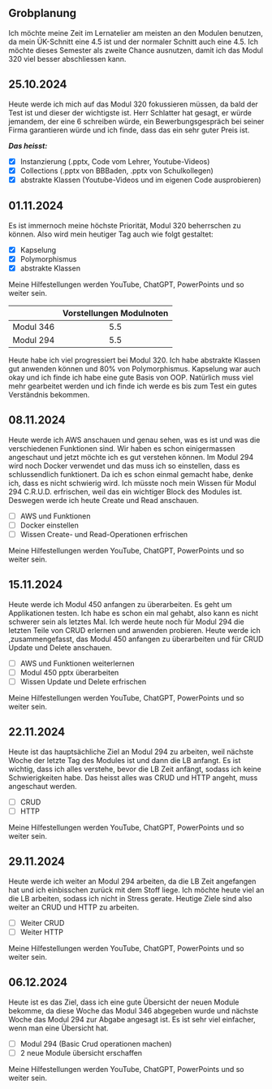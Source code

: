 ## Grobplanung

Ich möchte meine Zeit im Lernatelier am meisten an den Modulen benutzen, da mein ÜK-Schnitt eine 4.5 ist und der normaler Schnitt auch eine 4.5. Ich möchte dieses Semester als zweite Chance ausnutzen, damit ich das Modul 320 viel besser abschliessen kann.

## 25.10.2024

Heute werde ich mich auf das Modul 320 fokussieren müssen, da bald der Test ist und dieser der wichtigste ist. Herr Schlatter hat gesagt, er würde jemandem, der eine 6 schreiben würde, ein Bewerbungsgespräch bei seiner Firma garantieren würde und ich finde, dass das ein sehr guter Preis ist.

_**Das heisst:**_
- [x] Instanzierung (.pptx, Code vom Lehrer, Youtube-Videos)
- [x] Collections (.pptx von BBBaden, .pptx von Schulkollegen)
- [x] abstrakte Klassen (Youtube-Videos und im eigenen Code ausprobieren)

## 01.11.2024

Es ist immernoch meine höchste Priorität, Modul 320 beherrschen zu können. Also wird mein heutiger Tag auch wie folgt gestaltet:

- [x] Kapselung
- [x] Polymorphismus
- [x] abstrakte Klassen

Meine Hilfestellungen werden YouTube, ChatGPT, PowerPoints und so weiter sein.



|         | Vorstellungen Modulnoten           |
| ------------- |:-------------:|
| Modul 346     | 5.5 |
| Modul 294      | 5.5      |


Heute habe ich viel progressiert bei Modul 320. Ich habe abstrakte Klassen gut anwenden können und 80% von Polymorphismus. Kapselung war auch okay und ich finde ich habe eine gute Basis von OOP. Natürlich muss viel mehr gearbeitet werden und ich finde ich werde es bis zum Test ein gutes Verständnis bekommen.


## 08.11.2024

Heute werde ich AWS anschauen und genau sehen, was es ist und was die verschiedenen Funktionen sind. Wir haben es schon einigermassen angeschaut und jetzt möchte ich es gut verstehen können. Im Modul 294 wird noch Docker verwendet und das muss ich so einstellen, dass es schlussendlich funktionert. Da ich es schon einmal gemacht habe, denke ich, dass es nicht schwierig wird. Ich müsste noch mein Wissen für Modul 294 C.R.U.D. erfrischen, weil das ein wichtiger Block des Modules ist. Deswegen werde ich heute Create und Read anschauen.

- [ ] AWS und Funktionen
- [ ] Docker einstellen
- [ ] Wissen Create- und Read-Operationen erfrischen

Meine Hilfestellungen werden YouTube, ChatGPT, PowerPoints und so weiter sein.

## 15.11.2024

Heute werde ich Modul 450 anfangen zu überarbeiten. Es geht um Applikationen testen. Ich habe es schon ein mal gehabt, also kann es nicht schwerer sein als letztes Mal. Ich werde heute noch für Modul 294 die letzten Teile von CRUD erlernen und anwenden probieren. Heute werde ich ,zusammengefasst, das Modul 450 anfangen zu überarbeiten und für CRUD Update und Delete anschauen.

- [ ] AWS und Funktionen weiterlernen
- [ ] Modul 450 pptx überarbeiten
- [ ] Wissen Update und Delete erfrischen

Meine Hilfestellungen werden YouTube, ChatGPT, PowerPoints und so weiter sein.

## 22.11.2024

Heute ist das hauptsächliche Ziel an Modul 294 zu arbeiten, weil nächste Woche der letzte Tag des Modules ist und dann die LB anfangt. Es ist wichtig, dass ich alles verstehe, bevor die LB Zeit anfängt, sodass ich keine Schwierigkeiten habe. Das heisst alles was CRUD und HTTP angeht, muss angeschaut werden. 

- [ ] CRUD
- [ ] HTTP

Meine Hilfestellungen werden YouTube, ChatGPT, PowerPoints und so weiter sein.

## 29.11.2024

Heute werde ich weiter an Modul 294 arbeiten, da die LB Zeit angefangen hat und ich einbisschen zurück mit dem Stoff liege. Ich möchte heute viel an die LB arbeiten, sodass ich nicht in Stress gerate. Heutige Ziele sind also weiter an CRUD und HTTP zu arbeiten.

- [ ] Weiter CRUD
- [ ] Weiter HTTP

Meine Hilfestellungen werden YouTube, ChatGPT, PowerPoints und so weiter sein.

## 06.12.2024

Heute ist es das Ziel, dass ich eine gute Übersicht der neuen Module bekomme, da diese Woche das Modul 346 abgegeben wurde und nächste Woche das Modul 294 zur Abgabe angesagt ist. Es ist sehr viel einfacher, wenn man eine Übersicht hat.

- [ ] Modul 294 (Basic Crud operationen machen)
- [ ] 2 neue Module übersicht erschaffen

Meine Hilfestellungen werden YouTube, ChatGPT, PowerPoints und so weiter sein.
